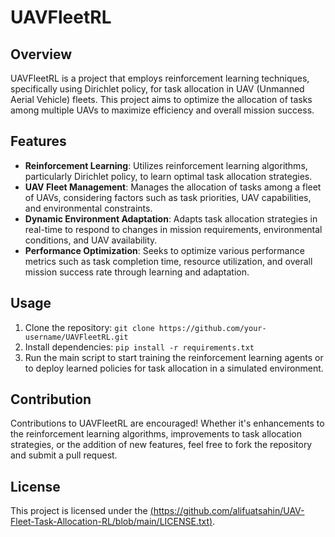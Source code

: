 # UAVFleetRL

## Overview
UAVFleetRL is a project that employs reinforcement learning techniques, specifically using Dirichlet policy, for task allocation in UAV (Unmanned Aerial Vehicle) fleets. This project aims to optimize the allocation of tasks among multiple UAVs to maximize efficiency and overall mission success.

## Features
- **Reinforcement Learning**: Utilizes reinforcement learning algorithms, particularly Dirichlet policy, to learn optimal task allocation strategies.
- **UAV Fleet Management**: Manages the allocation of tasks among a fleet of UAVs, considering factors such as task priorities, UAV capabilities, and environmental constraints.
- **Dynamic Environment Adaptation**: Adapts task allocation strategies in real-time to respond to changes in mission requirements, environmental conditions, and UAV availability.
- **Performance Optimization**: Seeks to optimize various performance metrics such as task completion time, resource utilization, and overall mission success rate through learning and adaptation.

## Usage
1. Clone the repository: `git clone https://github.com/your-username/UAVFleetRL.git`
2. Install dependencies: `pip install -r requirements.txt`
3. Run the main script to start training the reinforcement learning agents or to deploy learned policies for task allocation in a simulated environment.

## Contribution
Contributions to UAVFleetRL are encouraged! Whether it's enhancements to the reinforcement learning algorithms, improvements to task allocation strategies, or the addition of new features, feel free to fork the repository and submit a pull request.

## License
This project is licensed under the [(https://github.com/alifuatsahin/UAV-Fleet-Task-Allocation-RL/blob/main/LICENSE.txt)](LICENSE).
